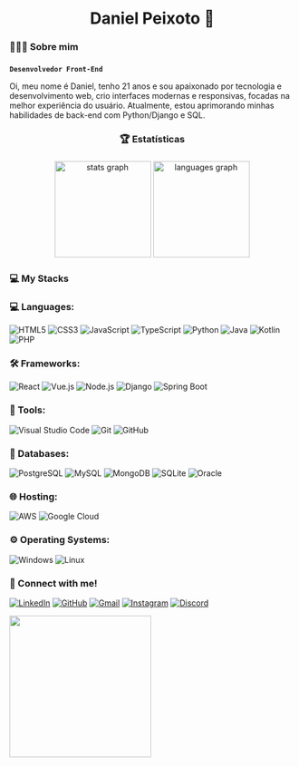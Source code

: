 <h1 align="center">Daniel Peixoto 👾</h1>

###

<h3 align="left">🙋🏿‍♂️ Sobre mim</h3>

###
**`Desenvolvedor Front-End`**
<p align="left">Oi, meu nome é Daniel, tenho 21 anos e sou apaixonado por tecnologia e desenvolvimento web, crio interfaces modernas e responsivas, focadas na melhor experiência do usuário. Atualmente, estou aprimorando minhas habilidades de back-end com Python/Django e SQL.</p>

###

<h3 align="center">🏆 Estatísticas</h3>

###

<div align="center">
  <img src="https://github-readme-stats.vercel.app/api?username=Sertx7&hide_title=false&hide_rank=false&show_icons=true&include_all_commits=false&count_private=false&disable_animations=false&theme=codeSTACKr&locale=pt-br&hide_border=false" height="170" alt="stats graph"  />
  <img src="https://github-readme-stats.vercel.app/api/top-langs?username=Sertx7&locale=pt-br&hide_title=false&layout=compact&card_width=320&langs_count=9&theme=codeSTACKr&hide_border=false" height="170" alt="languages graph"  />
</div>

### 💻 My Stacks

###

### 💻 Languages:
![HTML5](https://img.shields.io/badge/HTML5-E34F26?style=flat&logo=html5&logoColor=white)
![CSS3](https://img.shields.io/badge/CSS3-1572B6?style=flat&logo=css3&logoColor=white)
![JavaScript](https://img.shields.io/badge/JavaScript-F7DF1E?style=flat&logo=javascript&logoColor=black)
![TypeScript](https://img.shields.io/badge/TypeScript-3178C6?style=flat&logo=typescript&logoColor=white)
![Python](https://img.shields.io/badge/Python-3776AB?style=flat&logo=python&logoColor=white)
![Java](https://img.shields.io/badge/Java-007396?style=flat&logo=java&logoColor=white)
![Kotlin](https://img.shields.io/badge/Kotlin-7F52FF?style=flat&logo=kotlin&logoColor=white)
![PHP](https://img.shields.io/badge/PHP-777BB4?style=flat&logo=php&logoColor=white)

###

### 🛠️ Frameworks:
![React](https://img.shields.io/badge/React-20232A?style=flat&logo=react&logoColor=61DAFB)
![Vue.js](https://img.shields.io/badge/Vue.js-35495E?style=flat&logo=vue.js&logoColor=4FC08D)
![Node.js](https://img.shields.io/badge/Node.js-339933?style=flat&logo=nodedotjs&logoColor=white)
![Django](https://img.shields.io/badge/Django-092E20?style=flat&logo=django&logoColor=white)
![Spring Boot](https://img.shields.io/badge/Spring%20Boot-6DB33F?style=flat&logo=springboot&logoColor=white)

###

### 🧰 Tools:
![Visual Studio Code](https://img.shields.io/badge/VSCode-007ACC?style=flat&logo=visualstudiocode&logoColor=white)
![Git](https://img.shields.io/badge/Git-F05032?style=flat&logo=git&logoColor=white)
![GitHub](https://img.shields.io/badge/GitHub-181717?style=flat&logo=github&logoColor=white)

###

### 💾 Databases:
![PostgreSQL](https://img.shields.io/badge/PostgreSQL-336791?style=flat&logo=postgresql&logoColor=white)
![MySQL](https://img.shields.io/badge/MySQL-4479A1?style=flat&logo=mysql&logoColor=white)
![MongoDB](https://img.shields.io/badge/MongoDB-47A248?style=flat&logo=mongodb&logoColor=white)
![SQLite](https://img.shields.io/badge/SQLite-003B57?style=flat&logo=sqlite&logoColor=white)
![Oracle](https://img.shields.io/badge/Oracle-F80000?style=flat&logo=oracle&logoColor=white)

###

### 🌐 Hosting:
![AWS](https://img.shields.io/badge/Amazon_AWS-232F3E?style=flat&logo=amazon-aws&logoColor=white)
![Google Cloud](https://img.shields.io/badge/Google%20Cloud-4285F4?style=flat&logo=googlecloud&logoColor=white)

###

### ⚙️ Operating Systems:
![Windows](https://img.shields.io/badge/Windows-0078D6?style=flat&logo=windows&logoColor=white)
![Linux](https://img.shields.io/badge/Linux-FCC624?style=flat&logo=linux&logoColor=black)

###

### 🤝 Connect with me!
[![LinkedIn](https://img.shields.io/badge/LinkedIn-0A66C2?style=flat&logo=linkedin&logoColor=white)](https://www.linkedin.com/in/danielpeixoto01/)
[![GitHub](https://img.shields.io/badge/GitHub-181717?style=flat&logo=github&logoColor=white)](https://github.com/Sertx7)
[![Gmail](https://img.shields.io/badge/Gmail-EA4335?style=flat&logo=gmail&logoColor=white)](https://daniel.peixotto9@gmail.com)
[![Instagram](https://img.shields.io/badge/Instagram-E4405F?style=flat&logo=instagram&logoColor=white)](https://www.instagram.com/_eodanz/)
[![Discord](https://img.shields.io/badge/Discord-5865F2?style=flat&logo=discord&logoColor=white)](https://discord.com/users/759248754661785660)


<div align="left">
  <img height="250" src="https://media1.tenor.com/m/GTzbJen5xcoAAAAC/cute-wallpaper.gif"  />
</div>

###



